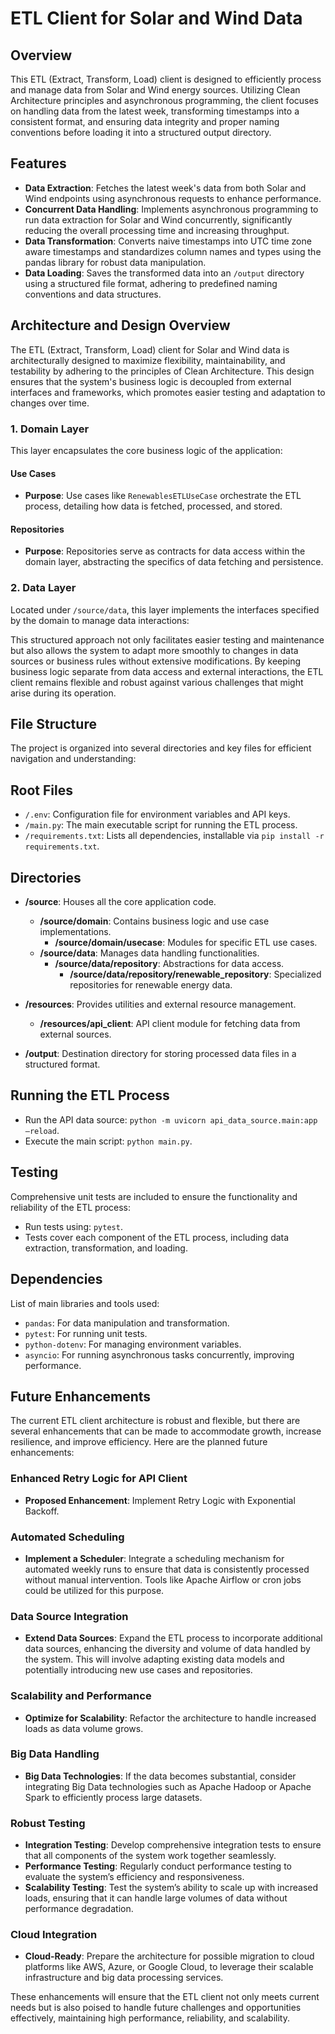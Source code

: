 # ETL Client for Solar and Wind Data
## Overview

This ETL (Extract, Transform, Load) client is designed to efficiently process and manage data from Solar and Wind energy sources. Utilizing Clean Architecture principles and asynchronous programming, the client focuses on handling data from the latest week, transforming timestamps into a consistent format, and ensuring data integrity and proper naming conventions before loading it into a structured output directory.

## Features

- **Data Extraction**: Fetches the latest week's data from both Solar and Wind endpoints using asynchronous requests to enhance performance.
- **Concurrent Data Handling**: Implements asynchronous programming to run data extraction for Solar and Wind concurrently, significantly reducing the overall processing time and increasing throughput.
- **Data Transformation**: Converts naive timestamps into UTC time zone aware timestamps and standardizes column names and types using the pandas library for robust data manipulation.
- **Data Loading**: Saves the transformed data into an `/output` directory using a structured file format, adhering to predefined naming conventions and data structures.

## Architecture and Design Overview

The ETL (Extract, Transform, Load) client for Solar and Wind data is architecturally designed to maximize flexibility, maintainability, and testability by adhering to the principles of Clean Architecture. This design ensures that the system's business logic is decoupled from external interfaces and frameworks, which promotes easier testing and adaptation to changes over time.

### 1. Domain Layer

This layer encapsulates the core business logic of the application:

#### Use Cases
- **Purpose**: Use cases like `RenewablesETLUseCase` orchestrate the ETL process, detailing how data is fetched, processed, and stored.

#### Repositories
- **Purpose**: Repositories serve as contracts for data access within the domain layer, abstracting the specifics of data fetching and persistence.

### 2. Data Layer

Located under `/source/data`, this layer implements the interfaces specified by the domain to manage data interactions:

This structured approach not only facilitates easier testing and maintenance but also allows the system to adapt more smoothly to changes in data sources or business rules without extensive modifications. By keeping business logic separate from data access and external interactions, the ETL client remains flexible and robust against various challenges that might arise during its operation.

## File Structure

The project is organized into several directories and key files for efficient navigation and understanding:

## Root Files
- `/.env`: Configuration file for environment variables and API keys.
- `/main.py`: The main executable script for running the ETL process.
- `/requirements.txt`: Lists all dependencies, installable via `pip install -r requirements.txt`.

## Directories
- **/source**: Houses all the core application code.
  - **/source/domain**: Contains business logic and use case implementations.
    - **/source/domain/usecase**: Modules for specific ETL use cases.
  - **/source/data**: Manages data handling functionalities.
    - **/source/data/repository**: Abstractions for data access.
      - **/source/data/repository/renewable_repository**: Specialized repositories for renewable energy data.

- **/resources**: Provides utilities and external resource management.
  - **/resources/api_client**: API client module for fetching data from external sources.

- **/output**: Destination directory for storing processed data files in a structured format.


## Running the ETL Process

- Run the API data source: `python -m uvicorn api_data_source.main:app –reload`.
- Execute the main script: `python main.py`.

## Testing

Comprehensive unit tests are included to ensure the functionality and reliability of the ETL process:

- Run tests using: `pytest`.
- Tests cover each component of the ETL process, including data extraction, transformation, and loading.

## Dependencies

List of main libraries and tools used:

- `pandas`: For data manipulation and transformation.
- `pytest`: For running unit tests.
- `python-dotenv`: For managing environment variables.
- `asyncio`: For running asynchronous tasks concurrently, improving performance.

## Future Enhancements

The current ETL client architecture is robust and flexible, but there are several enhancements that can be made to accommodate growth, increase resilience, and improve efficiency. Here are the planned future enhancements:

### Enhanced Retry Logic for API Client
- **Proposed Enhancement**: Implement Retry Logic with Exponential Backoff.

### Automated Scheduling
- **Implement a Scheduler**: Integrate a scheduling mechanism for automated weekly runs to ensure that data is consistently processed without manual intervention. Tools like Apache Airflow or cron jobs could be utilized for this purpose.

### Data Source Integration
- **Extend Data Sources**: Expand the ETL process to incorporate additional data sources, enhancing the diversity and volume of data handled by the system. This will involve adapting existing data models and potentially introducing new use cases and repositories.

### Scalability and Performance
- **Optimize for Scalability**: Refactor the architecture to handle increased loads as data volume grows. 

### Big Data Handling
- **Big Data Technologies**: If the data becomes substantial, consider integrating Big Data technologies such as Apache Hadoop or Apache Spark to efficiently process large datasets.

### Robust Testing
- **Integration Testing**: Develop comprehensive integration tests to ensure that all components of the system work together seamlessly.
- **Performance Testing**: Regularly conduct performance testing to evaluate the system’s efficiency and responsiveness. 
- **Scalability Testing**: Test the system’s ability to scale up with increased loads, ensuring that it can handle large volumes of data without performance degradation.

### Cloud Integration
- **Cloud-Ready**: Prepare the architecture for possible migration to cloud platforms like AWS, Azure, or Google Cloud, to leverage their scalable infrastructure and big data processing services.

These enhancements will ensure that the ETL client not only meets current needs but is also poised to handle future challenges and opportunities effectively, maintaining high performance, reliability, and scalability.

